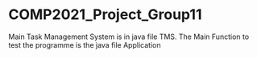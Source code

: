 # COMP2021_Project_Group11
Main Task Management System is in java file TMS.
The Main Function to test the programme is the java file Application
